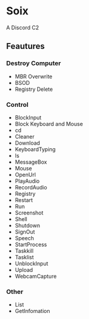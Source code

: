 # Soix
A Discord C2

## Feautures
### Destroy Computer
- MBR Overwrite
- BSOD
- Registry Delete
### Control
- BlockInput
- Block Keyboard and Mouse
- cd
- Cleaner
- Download
- KeyboardTyping
- ls
- MessageBox
- Mouse
- OpenUrl
- PlayAudio
- RecordAudio
- Registry
- Restart
- Run
- Screenshot
- Shell
- Shutdown
- SignOut
- Speech
- StartProcess
- Taskkill
- Tasklist
- UnblockInput
- Upload
- WebcamCapture
### Other
- List
- GetInfomation